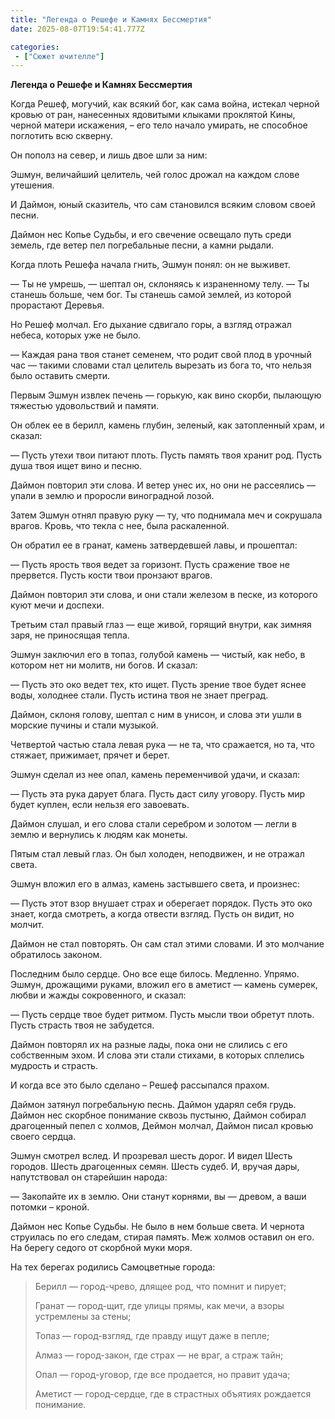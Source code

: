 ```yaml
---
title: "Легенда о Решефе и Камнях Бессмертия"
date: 2025-08-07T19:54:41.777Z

categories:
 - ["Сюжет ючителле"]
---
```


**Легенда о Решефе и Камнях Бессмертия**

Когда Решеф, могучий, как всякий бог, как сама война, истекал черной
кровью от ран, нанесенных ядовитыми клыками проклятой Кины, черной
матери искажения, – его тело начало умирать, не способное поглотить всю
скверну.

Он пополз на север, и лишь двое шли за ним:

Эшмун, величайший целитель, чей голос дрожал на каждом слове утешения.

И Даймон, юный сказитель, что сам становился всяким словом своей песни.

Даймон нес Копье Судьбы, и его свечение освещало путь среди земель, где
ветер пел погребальные песни, а камни рыдали.

Когда плоть Решефа начала гнить, Эшмун понял: он не выживет.

— Ты не умрешь, — шептал он, склоняясь к израненному телу. — Ты станешь
больше, чем бог. Ты станешь самой землей, из которой прорастают Деревья.

Но Решеф молчал. Его дыхание сдвигало горы, а взгляд отражал небеса,
которых уже не было.

— Каждая рана твоя станет семенем, что родит свой плод в урочный час —
такими словами стал целитель вырезать из бога то, что нельзя было
оставить смерти.

Первым Эшмун извлек печень — горькую, как вино скорби, пылающую тяжестью
удовольствий и памяти.

Он облек ее в берилл, камень глубин, зеленый, как затопленный храм, и
сказал:

— Пусть утехи твои питают плоть. Пусть память твоя хранит род. Пусть
душа твоя ищет вино и песню.

Даймон повторил эти слова. И ветер унес их, но они не рассеялись — упали
в землю и проросли виноградной лозой.

Затем Эшмун отнял правую руку — ту, что поднимала меч и сокрушала
врагов. Кровь, что текла с нее, была раскаленной.

Он обратил ее в гранат, камень затвердевшей лавы, и прошептал:

— Пусть ярость твоя ведет за горизонт. Пусть сражение твое не прервется.
Пусть кости твои пронзают врагов.

Даймон повторил эти слова, и они стали железом в песке, из которого куют
мечи и доспехи.

Третьим стал правый глаз — еще живой, горящий внутри, как зимняя заря,
не приносящая тепла.

Эшмун заключил его в топаз, голубой камень — чистый, как небо, в котором
нет ни молитв, ни богов. И сказал:

— Пусть это око ведет тех, кто ищет. Пусть зрение твое будет яснее воды,
холоднее стали. Пусть истина твоя не знает преград.

Даймон, склоня голову, шептал с ним в унисон, и слова эти ушли в морские
пучины и стали музыкой.

Четвертой частью стала левая рука — не та, что сражается, но та, что
стяжает, прижимает, прячет и берет.

Эшмун сделал из нее опал, камень переменчивой удачи, и сказал:

— Пусть эта рука дарует блага. Пусть даст силу уговору. Пусть мир будет
куплен, если нельзя его завоевать.

Даймон слушал, и его слова стали серебром и золотом — легли в землю и
вернулись к людям как монеты.

Пятым стал левый глаз. Он был холоден, неподвижен, и не отражал света.

Эшмун вложил его в алмаз, камень застывшего света, и произнес:

— Пусть этот взор внушает страх и оберегает порядок. Пусть это око
знает, когда смотреть, а когда отвести взгляд. Пусть он видит, но
молчит.

Даймон не стал повторять. Он сам стал этими словами. И это молчание
обратилось законом.

Последним было сердце. Оно все еще билось. Медленно. Упрямо.  
Эшмун, дрожащими руками, вложил его в аметист — камень сумерек, любви и
жажды сокровенного, и сказал:

— Пусть сердце твое будет ритмом. Пусть мысли твои обретут плоть. Пусть
страсть твоя не забудется.

Даймон повторял их на разные лады, пока они не слились с его собственным
эхом. И слова эти стали стихами, в которых сплелись мудрость и страсть.

И когда все это было сделано – Решеф рассыпался прахом.

Даймон затянул погребальную песнь. Даймон ударял себя грудь. Даймон нес
скорбное понимание сквозь пустыню, Даймон собирал драгоценный пепел с
холмов, Деймон молчал, Даймон писал кровью своего сердца.

Эшмун смотрел вслед. И прозревал шесть дорог. И видел Шесть городов.
Шесть драгоценных семян. Шесть судеб. И, вручая дары, напутствовал он
старейшин народа:

— Закопайте их в землю. Они станут корнями, вы — древом, а ваши потомки
– кроной.

Даймон нес Копье Судьбы. Не было в нем больше света. И чернота струилась
по его следам, стирая память. Меж холмов оставил он его. На берегу
седого от скорбной муки моря.

На тех берегах родились Самоцветные города:

> Берилл — город-чрево, длящее род, что помнит и пирует;
>
> Гранат — город-щит, где улицы прямы, как мечи, а взоры устремлены за
> стены;
>
> Топаз — город-взгляд, где правду ищут даже в пепле;
>
> Алмаз — город-закон, где страх — не враг, а страж тайн;
>
> Опал — город-уговор, где все продается, но правит удача;
>
> Аметист — город-сердце, где в страстных объятиях рождается понимание.
